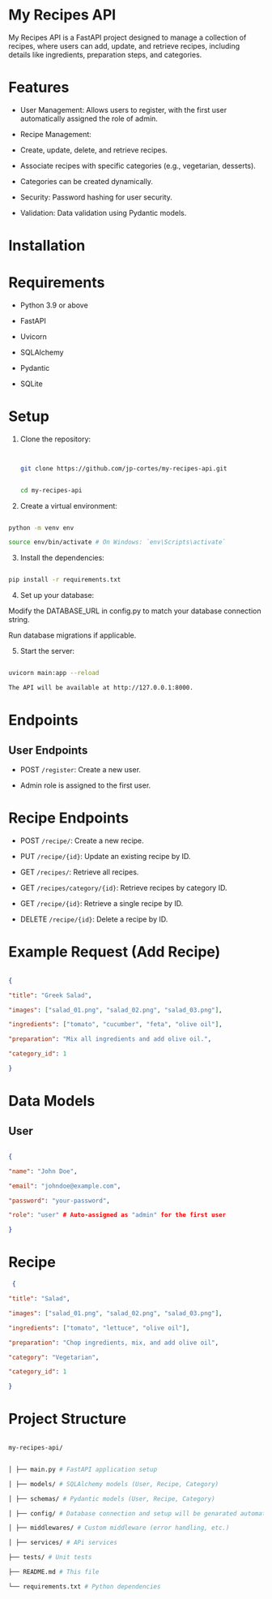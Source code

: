 



# My Recipes API

  

My Recipes API is a FastAPI project designed to manage a collection of recipes, where users can add, update, and retrieve recipes, including details like ingredients, preparation steps, and categories.

# Features

  

* User Management: Allows users to register, with the first user automatically assigned the role of admin.

* Recipe Management:

* Create, update, delete, and retrieve recipes.

* Associate recipes with specific categories (e.g., vegetarian, desserts).

* Categories can be created dynamically.

* Security: Password hashing for user security.

* Validation: Data validation using Pydantic models.

  

# Installation

# Requirements

  

* Python 3.9 or above

* FastAPI

* Uvicorn

* SQLAlchemy

* Pydantic

*  SQLite

  

# Setup

  

1. Clone the repository:

  

	```bash
  

	git clone https://github.com/jp-cortes/my-recipes-api.git


	cd my-recipes-api
	```
  

2. Create a virtual environment:

  

```bash

python -m venv env

source env/bin/activate # On Windows: `env\Scripts\activate` 
```

  

3. Install the dependencies:

  

```bash  

pip install -r requirements.txt
```

  

4. Set up your database:

  

Modify the DATABASE_URL in config.py to match your database connection string.

Run database migrations if applicable.

  

5. Start the server:

  

```bash

uvicorn main:app --reload  

The API will be available at http://127.0.0.1:8000. 
```

  

# Endpoints

## User Endpoints

  

* POST `/register`: Create a new user.

* Admin role is assigned to the first user.

  

# Recipe Endpoints

  

* POST `/recipe/`: Create a new recipe.

* PUT `/recipe/{id}`: Update an existing recipe by ID.

* GET `/recipes/`: Retrieve all recipes.

* GET `/recipes/category/{id}`: Retrieve recipes by category ID.

* GET `/recipe/{id}`: Retrieve a single recipe by ID.

* DELETE `/recipe/{id}`: Delete a recipe by ID.

  

# Example Request (Add Recipe)

  

```json  

{

"title": "Greek Salad",

"images": ["salad_01.png", "salad_02.png", "salad_03.png"],

"ingredients": ["tomato", "cucumber", "feta", "olive oil"],

"preparation": "Mix all ingredients and add olive oil.",

"category_id": 1

}
```

  

# Data Models

## User

  

```json

{

"name": "John Doe",

"email": "johndoe@example.com",

"password": "your-password",

"role": "user" # Auto-assigned as "admin" for the first user

}
```

  

# Recipe

  

```json
 {

"title": "Salad",

"images": ["salad_01.png", "salad_02.png", "salad_03.png"],

"ingredients": ["tomato", "lettuce", "olive oil"],

"preparation": "Chop ingredients, mix, and add olive oil",

"category": "Vegetarian",

"category_id": 1

}
```

  

# Project Structure
  

```bash

my-recipes-api/


│ ├── main.py # FastAPI application setup

│ ├── models/ # SQLAlchemy models (User, Recipe, Category)

│ ├── schemas/ # Pydantic models (User, Recipe, Category)

│ ├── config/ # Database connection and setup will be genarated automatically after running the server for the first time

│ ├── middlewares/ # Custom middleware (error handling, etc.)

│ ├── services/ # APi services

├── tests/ # Unit tests

├── README.md # This file

└── requirements.txt # Python dependencies

```